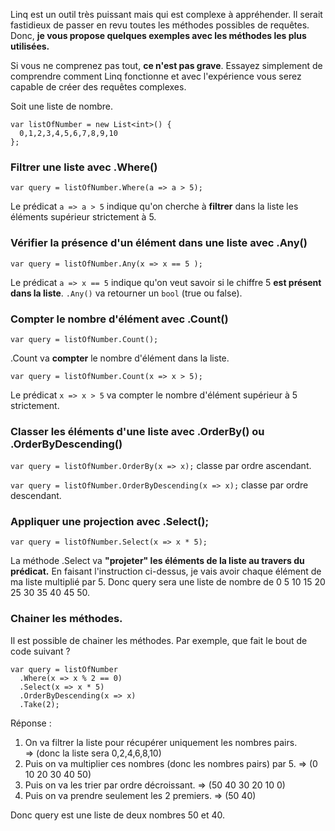 Linq est un outil très puissant mais qui est complexe à appréhender. Il serait fastidieux de passer en revu toutes les méthodes possibles de requêtes. Donc, **je vous propose quelques exemples avec les méthodes les plus utilisées.**

Si vous ne comprenez pas tout, **ce n'est pas grave**. Essayez simplement de comprendre comment Linq fonctionne et avec l'expérience vous serez capable de créer des requêtes complexes.

Soit une liste de nombre.

```
var listOfNumber = new List<int>() {
  0,1,2,3,4,5,6,7,8,9,10
};
```

### Filtrer une liste avec .Where()

`var query = listOfNumber.Where(a => a > 5);` 

Le prédicat `a => a > 5` indique qu'on cherche à **filtrer** dans la liste les éléments supérieur strictement à 5.

### Vérifier la présence d'un élément dans une liste avec .Any()

`var query = listOfNumber.Any(x => x == 5 );` 

Le prédicat `a => x == 5` indique qu'on veut savoir si le chiffre 5 **est présent dans la liste**. `.Any()` va retourner un `bool` (true ou false).

### Compter le nombre d'élément avec .Count()

`var query = listOfNumber.Count();`

.Count va **compter** le nombre d'élément dans la liste.

`var query = listOfNumber.Count(x => x > 5);`

Le prédicat `x => x > 5` va compter le nombre d'élément supérieur à 5 strictement.

### Classer les éléments d'une liste avec .OrderBy() ou .OrderByDescending()

`var query = listOfNumber.OrderBy(x => x);` classe par ordre ascendant.

`var query = listOfNumber.OrderByDescending(x => x);` classe par ordre descendant.

### Appliquer une projection avec .Select();

`var query = listOfNumber.Select(x => x * 5);`

La méthode .Select va **"projeter" les éléments de la liste au travers du prédicat.** En faisant l'instruction ci-dessus, je vais avoir chaque élément de ma liste multiplié par 5. Donc query sera une liste de nombre de 0 5 10 15 20 25 30 35 40 45 50.

### Chainer les méthodes.

Il est possible de chainer les méthodes. Par exemple, que fait le bout de code suivant ?

```
var query = listOfNumber
  .Where(x => x % 2 == 0)
  .Select(x => x * 5)
  .OrderByDescending(x => x)
  .Take(2);
```

Réponse :

1. On va filtrer la liste pour récupérer uniquement les nombres pairs. => (donc la liste sera 0,2,4,6,8,10)
2. Puis on va multiplier ces nombres (donc les nombres pairs) par 5. => (0 10 20 30 40 50)
3. Puis on va les trier par ordre décroissant. => (50 40 30 20 10 0)
4. Puis on va prendre seulement les 2 premiers. => (50 40)

Donc query est une liste de deux nombres 50 et 40.